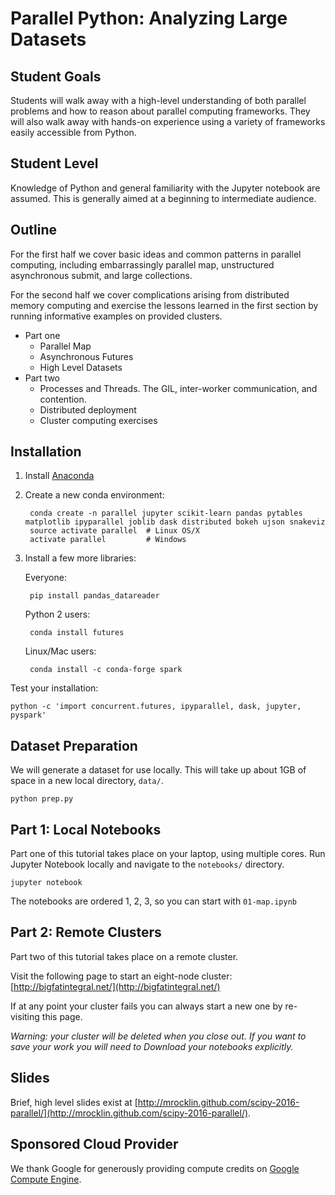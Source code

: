 # Parallel Python: Analyzing Large Datasets


## Student Goals

Students will walk away with a high-level understanding of both parallel
problems and how to reason about parallel computing frameworks.  They will also
walk away with hands-on experience using a variety of frameworks easily
accessible from Python.


## Student Level

Knowledge of Python and general familiarity with the Jupyter notebook are
assumed.  This is generally aimed at a beginning to intermediate audience.


## Outline

For the first half we cover basic ideas and common patterns in parallel
computing, including embarrassingly parallel map, unstructured asynchronous
submit, and large collections.

For the second half we cover complications arising from distributed memory
computing and exercise the lessons learned in the first section by running
informative examples on provided clusters.

- Part one
    - Parallel Map
    - Asynchronous Futures
    - High Level Datasets
- Part two
    - Processes and Threads.  The GIL, inter-worker communication, and contention.
    - Distributed deployment
    - Cluster computing exercises


## Installation

1. Install [Anaconda](https://www.continuum.io/downloads)
2. Create a new conda environment:

        conda create -n parallel jupyter scikit-learn pandas pytables matplotlib ipyparallel joblib dask distributed bokeh ujson snakeviz
        source activate parallel  # Linux OS/X
        activate parallel         # Windows

3. Install a few more libraries:

    Everyone:

        pip install pandas_datareader

    Python 2 users:

        conda install futures

    Linux/Mac users:

        conda install -c conda-forge spark

Test your installation:

    python -c 'import concurrent.futures, ipyparallel, dask, jupyter, pyspark'


## Dataset Preparation

We will generate a dataset for use locally.  This will take up about 1GB of
space in a new local directory, `data/`.

    python prep.py


## Part 1: Local Notebooks

Part one of this tutorial takes place on your laptop, using multiple cores.
Run Jupyter Notebook locally and navigate to the `notebooks/` directory.

    jupyter notebook

The notebooks are ordered 1, 2, 3, so you can start with `01-map.ipynb`


## Part 2: Remote Clusters

Part two of this tutorial takes place on a remote cluster.

Visit the following page to start an eight-node cluster:
[http://bigfatintegral.net/](http://bigfatintegral.net/)

If at any point your cluster fails you can always start a new one by
re-visiting this page.

*Warning: your cluster will be deleted when you close
out.  If you want to save your work you will need to *Download* your notebooks
explicitly.*


## Slides

Brief, high level slides exist at
[http://mrocklin.github.com/scipy-2016-parallel/](http://mrocklin.github.com/scipy-2016-parallel/).


## Sponsored Cloud Provider

We thank Google for generously providing compute credits on
[Google Compute Engine](https://cloud.google.com/compute/).
